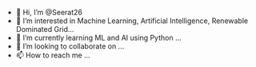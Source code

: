- 👋 Hi, I’m @Seerat26
- 👀 I’m interested in Machine Learning, Artificial Intelligence, Renewable Dominated Grid...
- 🌱 I’m currently learning ML and AI using Python ...
- 💞️ I’m looking to collaborate on ...
- 📫 How to reach me ...

<!---
Seerat26/Seerat26 is a ✨ special ✨ repository because its `README.md` (this file) appears on your GitHub profile.
You can click the Preview link to take a look at your changes.
--->
